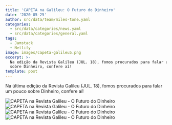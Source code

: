 ```yaml
---
title: 'CAPETA na Galileu: O Futuro do Dinheiro'
date: '2020-05-25'
author: src/data/team/miles-tone.yaml
categories:
  - src/data/categories/news.yaml
  - src/data/categories/general.yaml
tags:
  - Jamstack
  - Netlify
image: images/capeta-galileu5.png
excerpt: >-
  Na edição da Revista Galileu (JUL. 18), fomos procurados para falar um pouco
  sobre Dinheiro, confere aí!
template: post
---
```


Na última edição da Revista Galileu (JUL. 18), fomos procurados para falar um pouco sobre Dinheiro, confere aí!

![CAPETA na Revista Galileu - O Futuro do Dinheiro](/images/capeta-galileu.png) 
![CAPETA na Revista Galileu - O Futuro do Dinheiro](/images/capeta-galileu2.png) 
![CAPETA na Revista Galileu - O Futuro do Dinheiro](/images/capeta-galileu3.png) 
![CAPETA na Revista Galileu - O Futuro do Dinheiro](/images/capeta-galileu4.png)
